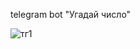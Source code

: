 telegram bot "Угадай число"

![тг1](https://github.com/qwendi/pythonProject2/assets/97935312/e32a9fa6-5741-4d84-a277-d83dc4baff6a)

